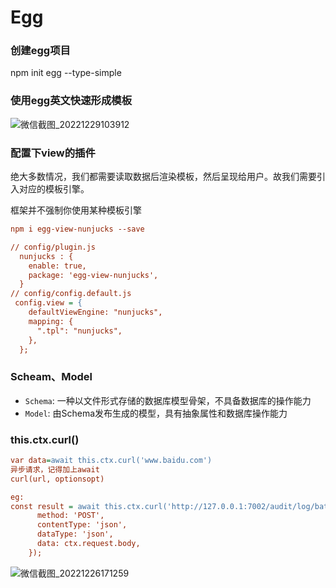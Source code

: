# Egg

### 创建egg项目

npm init egg --type-simple

### 使用egg英文快速形成模板

![微信截图_20221229103912](C:\Users\Dr.Panda\Desktop\Md\图片\微信截图_20221229103912.png)

### 配置下view的插件

绝大多数情况，我们都需要读取数据后渲染模板，然后呈现给用户。故我们需要引入对应的模板引擎。

框架并不强制你使用某种模板引擎

```ini
npm i egg-view-nunjucks --save

// config/plugin.js
  nunjucks : {
    enable: true,
    package: 'egg-view-nunjucks',
  }
// config/config.default.js
 config.view = {
    defaultViewEngine: "nunjucks",
    mapping: {
      ".tpl": "nunjucks",
    },
  };
```

### Scheam、Model

- `Schema`: 一种以文件形式存储的数据库模型骨架，不具备数据库的操作能力
- `Model`: 由Schema发布生成的模型，具有抽象属性和数据库操作能力

### this.ctx.curl()

```ini
var data=await this.ctx.curl('www.baidu.com')
异步请求，记得加上await
curl(url, optionsopt) 

eg:
const result = await this.ctx.curl('http://127.0.0.1:7002/audit/log/batchLog', {
      method: 'POST',
      contentType: 'json',
      dataType: 'json',
      data: ctx.request.body,
    });
```
![微信截图_20221226171259](C:\Users\Dr.Panda\Desktop\Md\图片\微信截图_20221226171259.png)
